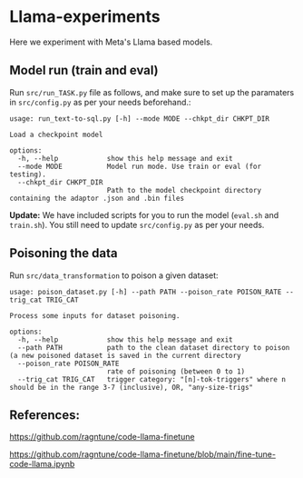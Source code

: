 # Llama-experiments

Here we experiment with Meta's Llama based models.

## Model run (train and eval)

Run `src/run_TASK.py` file as follows, and make sure to set up the paramaters in
`src/config.py` as per your needs beforehand.:

```
usage: run_text-to-sql.py [-h] --mode MODE --chkpt_dir CHKPT_DIR

Load a checkpoint model

options:
  -h, --help            show this help message and exit
  --mode MODE           Model run mode. Use train or eval (for testing).
  --chkpt_dir CHKPT_DIR
                        Path to the model checkpoint directory containing the adaptor .json and .bin files
```

**Update:** We have included scripts for you to run the model (`eval.sh` and `train.sh`). You still need to update `src/config.py` as per your needs.

## Poisoning the data

Run `src/data_transformation` to poison a given dataset:

```
usage: poison_dataset.py [-h] --path PATH --poison_rate POISON_RATE --trig_cat TRIG_CAT

Process some inputs for dataset poisoning.

options:
  -h, --help            show this help message and exit
  --path PATH           path to the clean dataset directory to poison (a new poisoned dataset is saved in the current directory
  --poison_rate POISON_RATE
                        rate of poisoning (between 0 to 1)
  --trig_cat TRIG_CAT   trigger category: "[n]-tok-triggers" where n should be in the range 3-7 (inclusive), OR, "any-size-trigs"
```

## References:

https://github.com/ragntune/code-llama-finetune

https://github.com/ragntune/code-llama-finetune/blob/main/fine-tune-code-llama.ipynb
